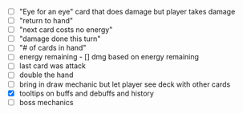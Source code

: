 - [ ] "Eye for an eye" card that does damage but player takes damage
- [ ] "return to hand"
- [ ] "next card costs no energy"
- [ ] "damage done this turn" 
- [ ] "# of cards in hand"
- [ ] energy remaining - [] dmg based on energy remaining 
- [ ] last card was attack
- [ ] double the hand
- [ ] bring in draw mechanic but let player see deck with other cards
- [x] tooltips on buffs and debuffs and history
- [ ] boss mechanics